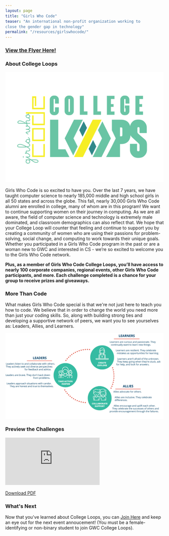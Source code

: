 ```yaml
---
layout: page
title: "Girls Who Code"
teaser: "An international non-profit organization working to
close the gender gap in technology"
permalink: "/resources/girlswhocode/"
---
```


<h3><a href="/assets/docs/gwc-flyer.pdf">View the Flyer Here!</a></h3>


### About College Loops
<img src="/assets/docs/gwc-logo.png">

Girls Who Code is so excited to have you. Over the last 7 years, we have taught computer science to nearly 185,000 middle and high school girls in all 50 states and across the globe. This fall, nearly 30,000 Girls Who Code alumni are enrolled in college, many of whom are in this program! We want to continue supporting women on their journey in computing. As we are all aware, the field of computer science and technology is extremely male dominated, and classroom demographics can also reflect that. We hope that your College Loop will counter that feeling and continue to support you by creating a community of women who are using their passions for problem- solving, social change, and computing to work towards their unique goals. Whether you participated in a Girls Who Code program in the past or are a woman new to GWC and interested in CS - we’re so excited to welcome you to the Girls Who Code network.


<strong>Plus, as a member of Girls Who Code College Loops, you’ll have access to nearly 100 corporate companies, regional events, other Girls Who Code participants, and more. Each challenge completed is a chance for your group to receive prizes and giveaways.</strong>

### More Than Code

What makes Girls Who Code special is that we're not just here to teach you how to code. We believe that in order to change the world you need more than just your coding skills. So, along with building strong ties and developing a supportive network of peers, we want you to see yourselves as: Leaders, Allies, and Learners. 

<div class="row">
  <div class="columns"><img src="/assets/docs/gwc-morethancode.jpg"></div>
</div>


### Preview the Challenges

<object data="https://switch-uhm.github.io/assets/docs/gwc-challenges.pdf" type="application/pdf" width="100%" height="400px">
    <embed src="https://switch-uhm.github.io/assets/docs/gwc-challenges.pdf">
        <p><a href="/assets/docs/gwc-challenges.pdf">Download PDF</a></p>
    </embed>
</object>


### What's Next

Now that you've learned about College Loops, you can <a href="/join/">Join Here</a> and keep an eye out for the next event annoucement! (You must be a female-identifying or non-binary student to join GWC College Loops).



